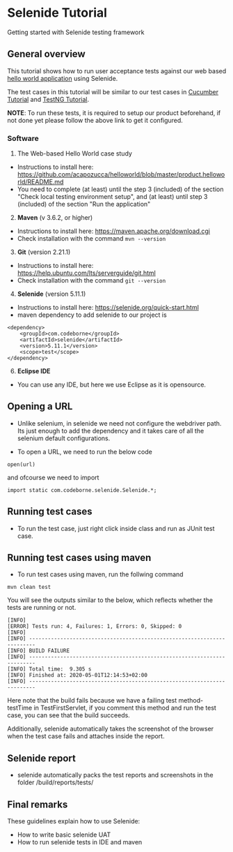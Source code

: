 # Selenide Tutorial

Getting started with Selenide testing framework

## General overview

This tutorial shows how to run user acceptance tests against our web based [hello world application](https://github.com/acapozucca/helloworld) using Selenide. 

The test cases in this tutorial will be similar to our test cases in [Cucumber Tutorial](https://github.com/venkateshwarant/Cucumber_Tutorial) and [TestNG Tutorial](https://github.com/acapozucca/TestNG).

**NOTE**:
To run these tests, it is required to setup our product beforehand, if not done yet please follow the above link to get it configured.
### Software

1. The Web-based Hello World case study
* Instructions to install here: https://github.com/acapozucca/helloworld/blob/master/product.helloworld/README.md
* You need to complete (at least) until the step 3 (included) of the section 
"Check local testing environment setup", and
(at least) until step 3 (included) of the section
"Run the application"

2. **Maven** (v 3.6.2, or higher)
* Instructions to install here: https://maven.apache.org/download.cgi
* Check installation with the command `mvn --version`

3. **Git** (version 2.21.1)
* Instructions to install here: https://help.ubuntu.com/lts/serverguide/git.html
* Check installation with the command `git --version`

4. **Selenide** (version 5.11.1)
* Instructions to install here: https://selenide.org/quick-start.html
* maven dependency to add selenide to our project is
```
<dependency>
    <groupId>com.codeborne</groupId>
    <artifactId>selenide</artifactId>
    <version>5.11.1</version>
    <scope>test</scope>
</dependency>
```
6. **Eclipse IDE**
* You can use any IDE, but here we use Eclipse as it is opensource.

## Opening a URL
* Unlike selenium, in selenide we need not configure the webdriver path. Its just enough to add the dependency and it takes care of all the selenium default configurations.

* To open a URL, we need to run the below code
```
open(url)
```

and ofcourse we need to import 
```
import static com.codeborne.selenide.Selenide.*;
```

## Running test cases
* To run the test case, just right click inside class and run as JUnit test case.

## Running test cases using maven
* To run test cases using maven, run the follwing command
```
mvn clean test
```

You will see the outputs similar to the below, which reflects whether the tests are running or not.
```
[INFO] 
[ERROR] Tests run: 4, Failures: 1, Errors: 0, Skipped: 0
[INFO] 
[INFO] ------------------------------------------------------------------------
[INFO] BUILD FAILURE
[INFO] ------------------------------------------------------------------------
[INFO] Total time:  9.305 s
[INFO] Finished at: 2020-05-01T12:14:53+02:00
[INFO] ------------------------------------------------------------------------
```

Here note that the build fails because we have a failing test method- testTime in TestFirstServlet, if you comment this method and run the test case, you can see that the build succeeds.

Additionally, selenide automatically takes the screenshot of the browser when the test case fails and attaches inside the report.

## Selenide report
* selenide automatically packs the test reports and screenshots in the folder /build/reports/tests/

## Final remarks
These guidelines explain how to use Selenide:

* How to write basic selenide UAT
* How to run selenide tests in IDE and maven

